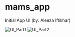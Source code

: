 # mams_app

Initial App UI (by: Aleeza Iftikhar)

![UI_Part1](https://user-images.githubusercontent.com/94807112/165165033-69770d1f-3ae7-4baf-9ca1-819f11c412bd.jpg)
![UI_Part2](https://user-images.githubusercontent.com/94807112/165165935-446adcee-6a0c-4b5f-a192-215606b5171f.png)

